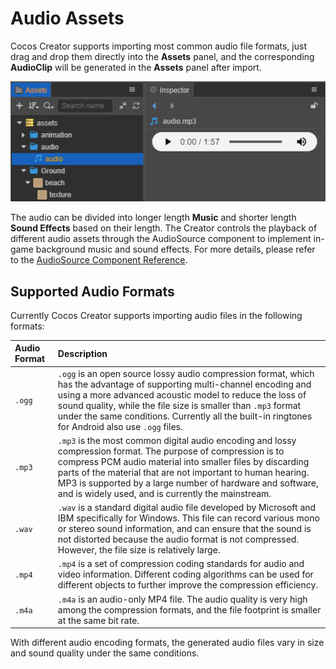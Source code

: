 # Audio Assets

Cocos Creator supports importing most common audio file formats, just drag and drop them directly into the **Assets** panel, and the corresponding **AudioClip** will be generated in the **Assets** panel after import.

![audio-clip](audio-clip.png)

The audio can be divided into longer length **Music** and shorter length **Sound Effects** based on their length. The Creator controls the playback of different audio assets through the AudioSource component to implement in-game background music and sound effects. For more details, please refer to the [AudioSource Component Reference](../audio-system/audiosource.md).


## Supported Audio Formats

Currently Cocos Creator supports importing audio files in the following formats:

| Audio Format | Description |
|:-- | :-- |
| `.ogg` | `.ogg` is an open source lossy audio compression format, which has the advantage of supporting multi-channel encoding and using a more advanced acoustic model to reduce the loss of sound quality, while the file size is smaller than `.mp3` format under the same conditions. Currently all the built-in ringtones for Android also use `.ogg` files.      |
|`.mp3` | `.mp3` is the most common digital audio encoding and lossy compression format. The purpose of compression is to compress PCM audio material into smaller files by discarding parts of the material that are not important to human hearing. MP3 is supported by a large number of hardware and software, and is widely used, and is currently the mainstream.            |
| `.wav` | `.wav` is a standard digital audio file developed by Microsoft and IBM specifically for Windows. This file can record various mono or stereo sound information, and can ensure that the sound is not distorted because the audio format is not compressed. However, the file size is relatively large. |
| `.mp4` | `.mp4` is a set of compression coding standards for audio and video information. Different coding algorithms can be used for different objects to further improve the compression efficiency.   |
| `.m4a` | `.m4a` is an audio-only MP4 file. The audio quality is very high among the compression formats, and the file footprint is smaller at the same bit rate.  |

With different audio encoding formats, the generated audio files vary in size and sound quality under the same conditions.
